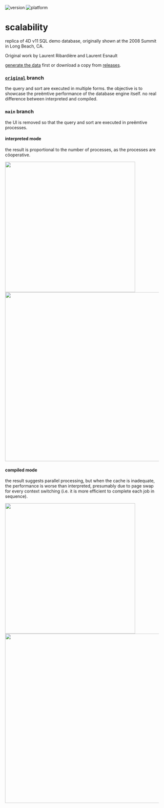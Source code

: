 ![version](https://img.shields.io/badge/version-20%2B-E23089)
![platform](https://img.shields.io/static/v1?label=platform&message=mac-intel%20|%20mac-arm%20|%20win-64&color=blue)

# scalability
replica of 4D v11 SQL demo database, originally shown at the 2008 Summit in Long Beach, CA.

Original work by Laurent Ribardière and Laurent Esnault

[generate the data](https://github.com/miyako/4d-tips-scalability/blob/main/scalability/Project/Sources/Methods/Build%20Recs.4dm) first or download a copy from [releases](https://github.com/miyako/4d-tips-scalability/releases/tag/data).

### [`original`](https://github.com/miyako/4d-tips-scalability/tree/original) branch

the query and sort are executed in multiple forms. 
the objective is to showcase the preëmtive performance of the database engine itself.
no real difference between interpreted and compiled.

### `main` branch

the UI is removed so that the query and sort are executed in preëmtive processes.

#### interpreted mode

the result is proportional to the number of processes, as the processes are cöoperative.

<img src="https://github.com/user-attachments/assets/2eb0104a-57fd-4328-b9a4-b6a68a758a53" width="426" />

<img src="https://github.com/user-attachments/assets/d5e95a9a-e548-43f4-8b7a-a40e537424b4" width="552.5" />

#### compiled mode

the result suggests parallel processing, but when the cache is inadequate, the performance is worse than interpreted, presumably due to page swap for every context switching (i.e. it is more efficient to complete each job in sequence).

<img src="https://github.com/user-attachments/assets/8cb1ba03-be4d-4348-9dff-176ecb301290" width="426" />

<img src="https://github.com/user-attachments/assets/189709fc-84be-4500-b1e5-c318650c50b2" width="552.5" />
